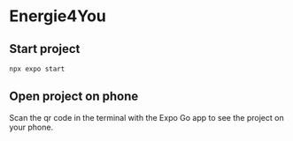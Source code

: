 # Energie4You

## Start project
```bash
npx expo start
```

## Open project on phone
Scan the qr code in the terminal with the Expo Go app to see the project on your phone.